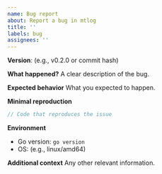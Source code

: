```yaml
---
name: Bug report
about: Report a bug in mtlog
title: ''
labels: bug
assignees: ''
---
```


**Version**: (e.g., v0.2.0 or commit hash)

**What happened?**
A clear description of the bug.

**Expected behavior**
What you expected to happen.

**Minimal reproduction**
```go
// Code that reproduces the issue
```

**Environment**
- Go version: `go version`
- OS: (e.g., linux/amd64)

**Additional context**
Any other relevant information.
